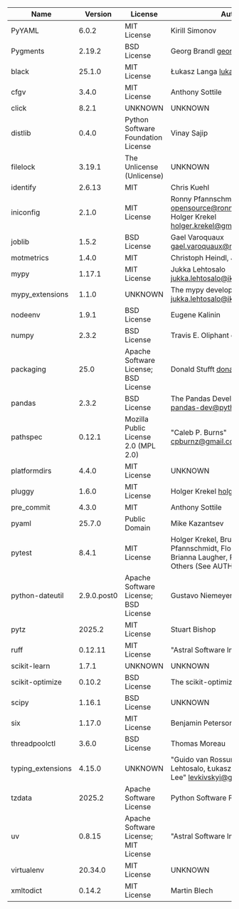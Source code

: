 | Name              | Version     | License                              | Author                                                                                                                      | URL                                                            |
|-------------------|-------------|--------------------------------------|-----------------------------------------------------------------------------------------------------------------------------|----------------------------------------------------------------|
| PyYAML            | 6.0.2       | MIT License                          | Kirill Simonov                                                                                                              | https://pyyaml.org/                                            |
| Pygments          | 2.19.2      | BSD License                          | Georg Brandl <georg@python.org>                                                                                             | https://pygments.org                                           |
| black             | 25.1.0      | MIT License                          | Łukasz Langa <lukasz@langa.pl>                                                                                              | https://github.com/psf/black                                   |
| cfgv              | 3.4.0       | MIT License                          | Anthony Sottile                                                                                                             | https://github.com/asottile/cfgv                               |
| click             | 8.2.1       | UNKNOWN                              | UNKNOWN                                                                                                                     | https://github.com/pallets/click/                              |
| distlib           | 0.4.0       | Python Software Foundation License   | Vinay Sajip                                                                                                                 | https://github.com/pypa/distlib                                |
| filelock          | 3.19.1      | The Unlicense (Unlicense)            | UNKNOWN                                                                                                                     | https://github.com/tox-dev/py-filelock                         |
| identify          | 2.6.13      | MIT                                  | Chris Kuehl                                                                                                                 | https://github.com/pre-commit/identify                         |
| iniconfig         | 2.1.0       | MIT License                          | Ronny Pfannschmidt <opensource@ronnypfannschmidt.de>, Holger Krekel <holger.krekel@gmail.com>                               | https://github.com/pytest-dev/iniconfig                        |
| joblib            | 1.5.2       | BSD License                          | Gael Varoquaux <gael.varoquaux@normalesup.org>                                                                              | https://joblib.readthedocs.io                                  |
| motmetrics        | 1.4.0       | MIT                                  | Christoph Heindl, Jack Valmadre                                                                                             | https://github.com/cheind/py-motmetrics                        |
| mypy              | 1.17.1      | MIT License                          | Jukka Lehtosalo <jukka.lehtosalo@iki.fi>                                                                                    | https://www.mypy-lang.org/                                     |
| mypy_extensions   | 1.1.0       | UNKNOWN                              | The mypy developers <jukka.lehtosalo@iki.fi>                                                                                | https://github.com/python/mypy_extensions                      |
| nodeenv           | 1.9.1       | BSD License                          | Eugene Kalinin                                                                                                              | https://github.com/ekalinin/nodeenv                            |
| numpy             | 2.3.2       | BSD License                          | Travis E. Oliphant et al.                                                                                                   | https://numpy.org                                              |
| packaging         | 25.0        | Apache Software License; BSD License | Donald Stufft <donald@stufft.io>                                                                                            | https://github.com/pypa/packaging                              |
| pandas            | 2.3.2       | BSD License                          | The Pandas Development Team <pandas-dev@python.org>                                                                         | https://pandas.pydata.org                                      |
| pathspec          | 0.12.1      | Mozilla Public License 2.0 (MPL 2.0) | "Caleb P. Burns" <cpburnz@gmail.com>                                                                                        | UNKNOWN                                                        |
| platformdirs      | 4.4.0       | MIT License                          | UNKNOWN                                                                                                                     | https://github.com/tox-dev/platformdirs                        |
| pluggy            | 1.6.0       | MIT License                          | Holger Krekel <holger@merlinux.eu>                                                                                          | UNKNOWN                                                        |
| pre_commit        | 4.3.0       | MIT                                  | Anthony Sottile                                                                                                             | https://github.com/pre-commit/pre-commit                       |
| pyaml             | 25.7.0      | Public Domain                        | Mike Kazantsev                                                                                                              | https://github.com/mk-fg/pretty-yaml                           |
| pytest            | 8.4.1       | MIT License                          | Holger Krekel, Bruno Oliveira, Ronny Pfannschmidt, Floris Bruynooghe, Brianna Laugher, Florian Bruhin, Others (See AUTHORS) | https://docs.pytest.org/en/latest/                             |
| python-dateutil   | 2.9.0.post0 | Apache Software License; BSD License | Gustavo Niemeyer                                                                                                            | https://github.com/dateutil/dateutil                           |
| pytz              | 2025.2      | MIT License                          | Stuart Bishop                                                                                                               | http://pythonhosted.org/pytz                                   |
| ruff              | 0.12.11     | MIT License                          | "Astral Software Inc." <hey@astral.sh>                                                                                      | https://docs.astral.sh/ruff                                    |
| scikit-learn      | 1.7.1       | UNKNOWN                              | UNKNOWN                                                                                                                     | https://scikit-learn.org                                       |
| scikit-optimize   | 0.10.2      | BSD License                          | The scikit-optimize contributors                                                                                            | https://scikit-optimize.readthedocs.io/en/latest/contents.html |
| scipy             | 1.16.1      | BSD License                          | UNKNOWN                                                                                                                     | https://scipy.org/                                             |
| six               | 1.17.0      | MIT License                          | Benjamin Peterson                                                                                                           | https://github.com/benjaminp/six                               |
| threadpoolctl     | 3.6.0       | BSD License                          | Thomas Moreau                                                                                                               | https://github.com/joblib/threadpoolctl                        |
| typing_extensions | 4.15.0      | UNKNOWN                              | "Guido van Rossum, Jukka Lehtosalo, Łukasz Langa, Michael Lee" <levkivskyi@gmail.com>                                       | https://github.com/python/typing_extensions                    |
| tzdata            | 2025.2      | Apache Software License              | Python Software Foundation                                                                                                  | https://github.com/python/tzdata                               |
| uv                | 0.8.15      | Apache Software License; MIT License | "Astral Software Inc." <hey@astral.sh>                                                                                      | https://pypi.org/project/uv/                                   |
| virtualenv        | 20.34.0     | MIT License                          | UNKNOWN                                                                                                                     | https://github.com/pypa/virtualenv                             |
| xmltodict         | 0.14.2      | MIT License                          | Martin Blech                                                                                                                | https://github.com/martinblech/xmltodict                       |
